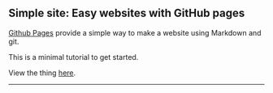 ## Simple site: Easy websites with GitHub pages

[Github Pages](https://pages.github.com) provide a simple way to make a
website using Markdown and git.

This is a minimal tutorial to get started.

View the thing [here](https://irisparks.com/iris_simple_site).

---
